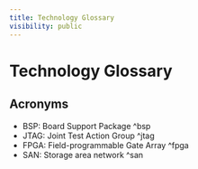 ```yaml
---
title: Technology Glossary
visibility: public
---
```

# Technology Glossary

## Acronyms

- BSP: Board Support Package ^bsp
- JTAG: Joint Test Action Group ^jtag
- FPGA: Field-programmable Gate Array ^fpga
- SAN: Storage area network ^san
